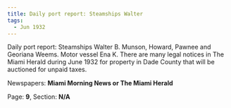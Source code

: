 ```yaml
---  
title: Daily port report: Steamships Walter  
tags:  
  - Jun 1932  
---  
```

  
Daily port report: Steamships Walter B. Munson, Howard, Pawnee and Georiana Weems. Motor vessel Ena K. There are many legal notices in The Miami Herald during June 1932 for property in Dade County that will be auctioned for unpaid taxes.  
  
Newspapers: **Miami Morning News or The Miami Herald**  
  
Page: **9**, Section: **N/A** 
